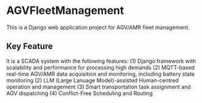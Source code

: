 # AGVFleetManagement
This is a Django web application project for AGV/AMR fleet management.
## Key Feature
It is a SCADA system with the following features:
(1) Django framework with scalability and performance for processing high demands
(2) MQTT-based real-time AGV/AMR data acquisition and monitoring, including battery state monitoring
(2) LLM (Large Lanuage Model)-assisted Human-centred operation and management
(3) Smart transportation task assignment and AGV dispatching
(4) Conflict-Free Scheduling and Routing
